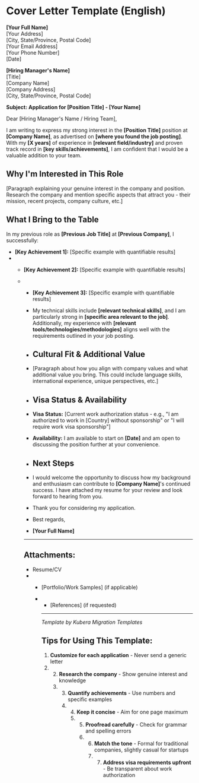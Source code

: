 # Cover Letter Template (English)

**[Your Full Name]**  
[Your Address]  
[City, State/Province, Postal Code]  
[Your Email Address]  
[Your Phone Number]  
[Date]

**[Hiring Manager's Name]**  
[Title]  
[Company Name]  
[Company Address]  
[City, State/Province, Postal Code]

**Subject: Application for [Position Title] - [Your Name]**

Dear [Hiring Manager's Name / Hiring Team],

I am writing to express my strong interest in the **[Position Title]** position at **[Company Name]**, as advertised on **[where you found the job posting]**. With my **[X years]** of experience in **[relevant field/industry]** and proven track record in **[key skills/achievements]**, I am confident that I would be a valuable addition to your team.

## Why I'm Interested in This Role

[Paragraph explaining your genuine interest in the company and position. Research the company and mention specific aspects that attract you - their mission, recent projects, company culture, etc.]

## What I Bring to the Table

In my previous role as **[Previous Job Title]** at **[Previous Company]**, I successfully:

- **[Key Achievement 1]:** [Specific example with quantifiable results]
- - **[Key Achievement 2]:** [Specific example with quantifiable results]
  - - **[Key Achievement 3]:** [Specific example with quantifiable results]
   
    - My technical skills include **[relevant technical skills]**, and I am particularly strong in **[specific area relevant to the job]**. Additionally, my experience with **[relevant tools/technologies/methodologies]** aligns well with the requirements outlined in your job posting.
   
    - ## Cultural Fit & Additional Value
   
    - [Paragraph about how you align with company values and what additional value you bring. This could include language skills, international experience, unique perspectives, etc.]
   
    - ## Visa Status & Availability
   
    - **Visa Status:** [Current work authorization status - e.g., "I am authorized to work in [Country] without sponsorship" or "I will require work visa sponsorship"]
   
    - **Availability:** I am available to start on **[Date]** and am open to discussing the position further at your convenience.
   
    - ## Next Steps
   
    - I would welcome the opportunity to discuss how my background and enthusiasm can contribute to **[Company Name]**'s continued success. I have attached my resume for your review and look forward to hearing from you.
   
    - Thank you for considering my application.
   
    - Best regards,
   
    - **[Your Full Name]**
   
    - ---

    ## Attachments:
    - Resume/CV
    - - [Portfolio/Work Samples] (if applicable)
      - - [References] (if requested)
       
        - ---
        *Template by Kubera Migration Templates*

        ## Tips for Using This Template:

        1. **Customize for each application** - Never send a generic letter
        2. 2. **Research the company** - Show genuine interest and knowledge
           3. 3. **Quantify achievements** - Use numbers and specific examples
              4. 4. **Keep it concise** - Aim for one page maximum
                 5. 5. **Proofread carefully** - Check for grammar and spelling errors
                    6. 6. **Match the tone** - Formal for traditional companies, slightly casual for startups
                       7. 7. **Address visa requirements upfront** - Be transparent about work authorization
